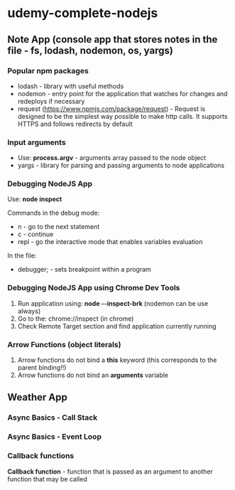 # udemy-complete-nodejs

## Note App (console app that stores notes in the file - fs, lodash, nodemon, os, yargs)

### Popular npm packages

* lodash - library with useful methods
* nodemon - entry point for the application that watches for changes and redeploys if necessary
* request (https://www.npmjs.com/package/request) - Request is designed to be the simplest way possible to make http calls. It supports HTTPS and follows redirects by default

### Input arguments

* Use: **process.argv** - arguments array passed to the node object
* yargs - library for parsing and passing arguments to node applications

### Debugging NodeJS App

Use: **node inspect <file>**

Commands in the debug mode:
* n - go to the next statement
* c - continue
* repl - go the interactive mode that enables variables evaluation

In the file:
* debugger; - sets breakpoint within a program

### Debugging NodeJS App using Chrome Dev Tools

1. Run application using: **node --inspect-brk <file>** (nodemon can be use always)
2. Go to the: chrome://inspect (in chrome)
3. Check Remote Target section and find application currently running

### Arrow Functions (object literals)

1. Arrow functions do not bind a **this** keyword (this corresponds to the parent binding!!)
2. Arrow functions do not bind an **arguments** variable

## Weather App 

### Async Basics - Call Stack

### Async Basics - Event Loop

### Callback functions

**Callback function** - function that is passed as an argument to another function that may be called
